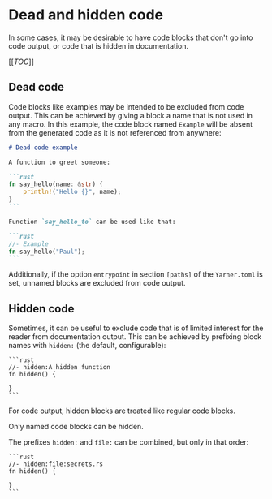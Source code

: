 # Dead and hidden code

In some cases, it may be desirable to have code blocks that don't go into code output, or code that is hidden in documentation.

[[_TOC_]]

## Dead code

Code blocks like examples may be intended to be excluded from code output. 
This can be achieved by giving a block a name that is not used in any macro.
In this example, the code block named `Example` will be absent from the generated code as it is not referenced from anywhere:

````markdown
# Dead code example

A function to greet someone:

```rust
fn say_hello(name: &str) {
    println!("Hello {}", name);
}
```

Function `say_hello_to` can be used like that:

```rust
//- Example
fn say_hello("Paul");
```
````

Additionally, if the option `entrypoint` in section `[paths]` of the `Yarner.toml` is set, unnamed blocks are excluded from code output.

## Hidden code

Sometimes, it can be useful to exclude code that is of limited interest for the reader from documentation output.
This can be achieved by prefixing block names with `hidden:` (the default, configurable):

````
```rust
//- hidden:A hidden function
fn hidden() {
    
}
```
````

For code output, hidden blocks are treated like regular code blocks.

Only named code blocks can be hidden.

The prefixes `hidden:` and `file:` can be combined, but only in that order:

````
```rust
//- hidden:file:secrets.rs
fn hidden() {
    
}
```
````
